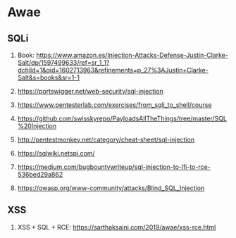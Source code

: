 # Awae

## SQLi
1. Book: https://www.amazon.es/Injection-Attacks-Defense-Justin-Clarke-Salt/dp/1597499633/ref=sr_1_1?dchild=1&qid=1602713963&refinements=p_27%3AJustin+Clarke-Salt&s=books&sr=1-1

2. https://portswigger.net/web-security/sql-injection

3. https://www.pentesterlab.com/exercises/from_sqli_to_shell/course

4. https://github.com/swisskyrepo/PayloadsAllTheThings/tree/master/SQL%20Injection

5. http://pentestmonkey.net/category/cheat-sheet/sql-injection

6. https://sqlwiki.netspi.com/

7. https://medium.com/bugbountywriteup/sql-injection-to-lfi-to-rce-536bed29a862

8.  https://owasp.org/www-community/attacks/Blind_SQL_Injection

## XSS

1.  XSS + SQL + RCE: https://sarthaksaini.com/2019/awae/xss-rce.html 

